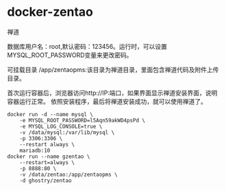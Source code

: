 # docker-zentao

禅道

数据库用户名：root,默认密码：123456。运行时，可以设置MYSQL_ROOT_PASSWORD变量来更改密码。

可挂载目录
/app/zentaopms:该目录为禅道目录，里面包含禅道代码及附件上传目录。

首次运行容器后，浏览器访问http://IP:端口，如果界面显示禅道安装界面，说明容器运行正常。
依照安装程序，最后将禅道安装成功，就可以使用禅道了。

```
docker run -d --name mysql \
    -e MYSQL_ROOT_PASSWORD=l5Aqn59akWD4psPd \
    -e MYSQL_LOG_CONSOLE=true \
    -v /data/mysql:/var/lib/mysql \
    -p 3306:3306 \
    --restart always \
    mariadb:10
docker run --name gzentao \
    --restart=always \
    -p 8888:80 \
    -v /data/zentao:/app/zentaopms \
    -d ghostry/zentao
```

